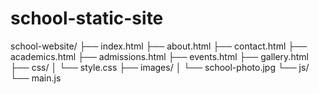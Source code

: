 # school-static-site
school-website/ ├── index.html ├── about.html ├── contact.html ├── academics.html ├── admissions.html ├── events.html ├── gallery.html ├── css/ │   └── style.css ├── images/ │   └── school-photo.jpg └── js/     └── main.js
